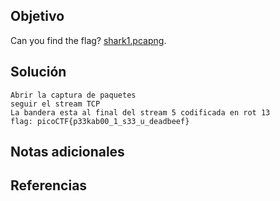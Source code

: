 ## Objetivo

Can you find the flag? [shark1.pcapng](https://mercury.picoctf.net/static/ae5b2bc07928fca272ff3900dc9a6cef/shark1.pcapng).
## Solución

```
Abrir la captura de paquetes 
seguir el stream TCP 
La bandera esta al final del stream 5 codificada en rot 13
flag: picoCTF{p33kab00_1_s33_u_deadbeef}
```
## Notas adicionales

## Referencias